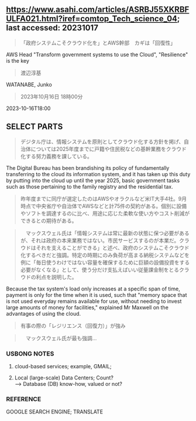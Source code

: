 ## https://www.asahi.com/articles/ASRBJ55XKRBFULFA021.html?iref=comtop_Tech_science_04; last accessed: 20231017

> 「政府システムこそクラウド化を」とAWS幹部　カギは「回復性」

AWS Head "Transform government systems to use the Cloud", "Resilience" is the key

> 渡辺淳基

WATANABE, Junko

> 2023年10月16日 18時00分

2023-10-16T18:00

## SELECT PARTS

> デジタル庁は、情報システムを原則としてクラウド化する方針を掲げ、自治体については2025年度までに戸籍や住民税などの基幹業務をクラウド化する努力義務を課している。

The Digital Bureau has been brandishing its policy of fundamentally transferring to the cloud its information system, and it has taken up this duty by putting into the cloud up until the year 2025, basic government tasks such as those pertaining to the family registry and the residential tax.

> 昨年度までに同庁が選定したのはAWSやオラクルなど米IT大手4社。9月時点で中央省庁や自治体でAWSなどと計75件の契約がある。個別に設備やソフトを調達するのに比べ、用途に応じた柔軟な使い方やコスト削減ができるとの期待がある。

>　マックスウェル氏は「情報システムは常に最新の状態に保つ必要があるが、それは政府の本来業務ではない。市民サービスするのが本業だ。クラウドはそれを支えることができる」と述べ、政府のシステムこそクラウド化するべきだと強調。特定の時期にのみ負荷が高まる納税システムなどを例に「毎日使うわけではない容量を確保するために巨額の設備投資をする必要がなくなる」として、使う分だけ支払えばいい従量課金制をとるクラウドの利点を説明した。

Because the tax system's load only increases at a specific span of time, payment is only for the time when it is used, such that "memory space that is not used everyday remains available for use, without needing to invest large amounts of money for facilities," explained Mr Maxwell on the advantages of using the cloud.

> 有事の際の「レジリエンス（回復力）」が強み

>　マックスウェル氏が最も強調…

### USBONG NOTES

1) cloud-based services; example, GMAIL;

2) Local (large-scale) Data Centers; Count?<br/>
--> Database (DB) know-how, valued or not?

### REFERENCE

GOOGLE SEARCH ENGINE; TRANSLATE
